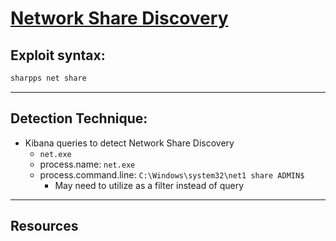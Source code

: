 # [Network Share Discovery](https://attack.mitre.org/techniques/T1135/)

## Exploit syntax:

```powershell
sharpps net share
```
---

## Detection Technique:
* Kibana queries to detect Network Share Discovery 
	* `net.exe` 
	* process.name: `net.exe`
	* process.command.line: `C:\Windows\system32\net1 share ADMIN$`
		* May need to utilize as a filter instead of query

---

## Resources